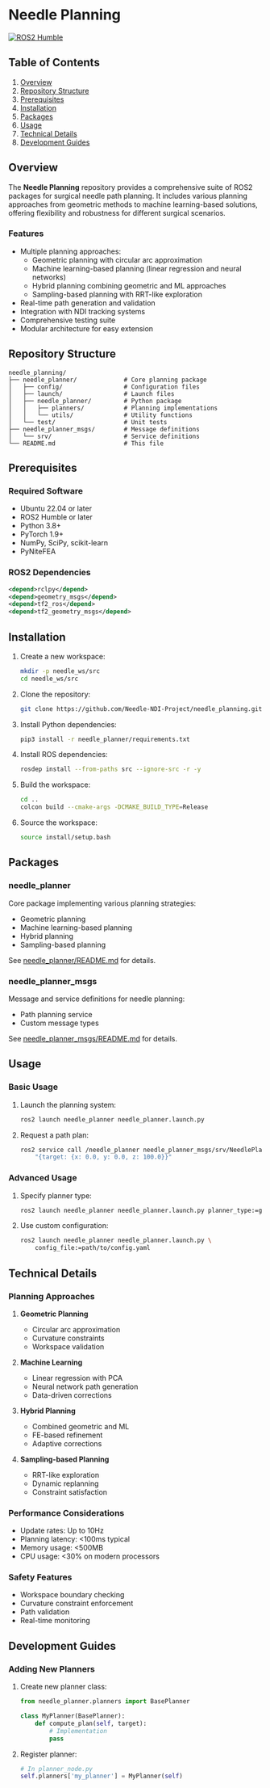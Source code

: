 # Needle Planning

[![ROS2 Humble](https://img.shields.io/badge/ROS2-Humble-green)](https://docs.ros.org/en/humble/)

## Table of Contents

1. [Overview](#overview)
2. [Repository Structure](#repository-structure)
3. [Prerequisites](#prerequisites)
4. [Installation](#installation)
5. [Packages](#packages)
6. [Usage](#usage)
7. [Technical Details](#technical-details)
8. [Development Guides](#development-guides)

## Overview

The **Needle Planning** repository provides a comprehensive suite of ROS2 packages for surgical needle path planning. It includes various planning approaches from geometric methods to machine learning-based solutions, offering flexibility and robustness for different surgical scenarios.

### Features

- Multiple planning approaches:
  - Geometric planning with circular arc approximation
  - Machine learning-based planning (linear regression and neural networks)
  - Hybrid planning combining geometric and ML approaches
  - Sampling-based planning with RRT-like exploration
- Real-time path generation and validation
- Integration with NDI tracking systems
- Comprehensive testing suite
- Modular architecture for easy extension

## Repository Structure

```plaintext
needle_planning/
├── needle_planner/             # Core planning package
│   ├── config/                 # Configuration files
│   ├── launch/                 # Launch files
│   ├── needle_planner/         # Python package
│   │   ├── planners/           # Planning implementations
│   │   └── utils/              # Utility functions
│   └── test/                   # Unit tests
├── needle_planner_msgs/        # Message definitions
│   └── srv/                    # Service definitions
└── README.md                   # This file
```

## Prerequisites

### Required Software

- Ubuntu 22.04 or later
- ROS2 Humble or later
- Python 3.8+
- PyTorch 1.9+
- NumPy, SciPy, scikit-learn
- PyNiteFEA

### ROS2 Dependencies

```xml
<depend>rclpy</depend>
<depend>geometry_msgs</depend>
<depend>tf2_ros</depend>
<depend>tf2_geometry_msgs</depend>
```

## Installation

1. Create a new workspace:

    ```bash
    mkdir -p needle_ws/src
    cd needle_ws/src
    ```

2. Clone the repository:

    ```bash
    git clone https://github.com/Needle-NDI-Project/needle_planning.git
    ```

3. Install Python dependencies:

    ```bash
    pip3 install -r needle_planner/requirements.txt
    ```

4. Install ROS dependencies:

    ```bash
    rosdep install --from-paths src --ignore-src -r -y
    ```

5. Build the workspace:

    ```bash
    cd ..
    colcon build --cmake-args -DCMAKE_BUILD_TYPE=Release
    ```

6. Source the workspace:

    ```bash
    source install/setup.bash
    ```

## Packages

### needle_planner

Core package implementing various planning strategies:

- Geometric planning
- Machine learning-based planning
- Hybrid planning
- Sampling-based planning

See [needle_planner/README.md](needle_planner/README.md) for details.

### needle_planner_msgs

Message and service definitions for needle planning:

- Path planning service
- Custom message types

See [needle_planner_msgs/README.md](needle_planner_msgs/README.md) for details.

## Usage

### Basic Usage

1. Launch the planning system:

    ```bash
    ros2 launch needle_planner needle_planner.launch.py
    ```

2. Request a path plan:

    ```bash
    ros2 service call /needle_planner needle_planner_msgs/srv/NeedlePlan \
        "{target: {x: 0.0, y: 0.0, z: 100.0}}"
    ```

### Advanced Usage

1. Specify planner type:

    ```bash
    ros2 launch needle_planner needle_planner.launch.py planner_type:=geometric
    ```

2. Use custom configuration:

    ```bash
    ros2 launch needle_planner needle_planner.launch.py \
        config_file:=path/to/config.yaml
    ```

## Technical Details

### Planning Approaches

1. **Geometric Planning**
   - Circular arc approximation
   - Curvature constraints
   - Workspace validation

2. **Machine Learning**
   - Linear regression with PCA
   - Neural network path generation
   - Data-driven corrections

3. **Hybrid Planning**
   - Combined geometric and ML
   - FE-based refinement
   - Adaptive corrections

4. **Sampling-based Planning**
   - RRT-like exploration
   - Dynamic replanning
   - Constraint satisfaction

### Performance Considerations

- Update rates: Up to 10Hz
- Planning latency: <100ms typical
- Memory usage: <500MB
- CPU usage: <30% on modern processors

### Safety Features

- Workspace boundary checking
- Curvature constraint enforcement
- Path validation
- Real-time monitoring

## Development Guides

### Adding New Planners

1. Create new planner class:

    ```python
    from needle_planner.planners import BasePlanner

    class MyPlanner(BasePlanner):
        def compute_plan(self, target):
            # Implementation
            pass
    ```

2. Register planner:

    ```python
    # In planner_node.py
    self.planners['my_planner'] = MyPlanner(self)
    ```

